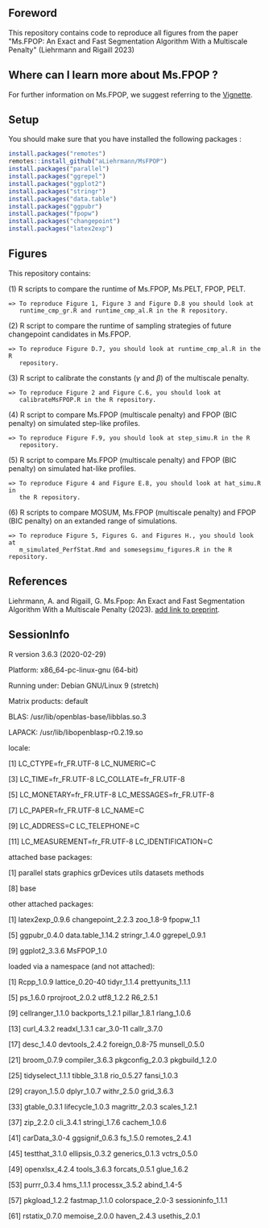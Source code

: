 ## Foreword

This repository contains code to reproduce all figures from the paper "Ms.FPOP: 
An Exact and Fast Segmentation Algorithm With a Multiscale Penalty" (Liehrmann 
and Rigaill 2023) 

## Where can I learn more about Ms.FPOP ?

For further information on Ms.FPOP, we suggest referring to the 
[Vignette](https://aliehrmann.github.io/MsFPOP/index.html).

## Setup

You should make sure that you have installed the following packages : 
``` r
install.packages("remotes")
remotes::install_github("aLiehrmann/MsFPOP")
install.packages("parallel")
install.packages("ggrepel")
install.packages("ggplot2")
install.packages("stringr")
install.packages("data.table")
install.packages("ggpubr")
install.packages("fpopw")
install.packages("changepoint")
install.packages("latex2exp")
```

## Figures
  
This repository contains: 

(1) R scripts to compare the runtime of Ms.FPOP, Ms.PELT, FPOP, PELT.

    => To reproduce Figure 1, Figure 3 and Figure D.8 you should look at 
       runtime_cmp_gr.R and runtime_cmp_al.R in the R repository. 

(2) R script to compare the runtime of sampling strategies of future changepoint 
    candidates in Ms.FPOP.

    => To reproduce Figure D.7, you should look at runtime_cmp_al.R in the R 
       repository.
    
(3) R script to calibrate the constants ($\gamma$ and $\beta$) of the multiscale
    penalty. 

    => To reproduce Figure 2 and Figure C.6, you should look at 
       calibrateMsFPOP.R in the R repository.
    
(4) R script to compare Ms.FPOP (multiscale penalty) and FPOP (BIC penalty) on 
    simulated step-like profiles.

    => To reproduce Figure F.9, you should look at step_simu.R in the R 
       repository.
    
(5) R script to compare Ms.FPOP (multiscale penalty) and FPOP (BIC penalty) on 
    simulated hat-like profiles.

    => To reproduce Figure 4 and Figure E.8, you should look at hat_simu.R in 
       the R repository.

(6) R scripts to compare MOSUM, Ms.FPOP (multiscale penalty) and FPOP (BIC penalty)
    on an extanded range of simulations.
    
    => To reproduce Figure 5, Figures G. and Figures H., you should look at 
       m_simulated_PerfStat.Rmd and somesegsimu_figures.R in the R repository.
    
    
## References

Liehrmann, A. and Rigaill, G. Ms.Fpop: An Exact and Fast Segmentation
Algorithm With a Multiscale Penalty (2023). [add link to preprint]().

## SessionInfo

R version 3.6.3 (2020-02-29)

Platform: x86_64-pc-linux-gnu (64-bit)

Running under: Debian GNU/Linux 9 (stretch)

Matrix products: default

BLAS:   /usr/lib/openblas-base/libblas.so.3

LAPACK: /usr/lib/libopenblasp-r0.2.19.so

locale:

 [1] LC_CTYPE=fr_FR.UTF-8       LC_NUMERIC=C
               
 [3] LC_TIME=fr_FR.UTF-8        LC_COLLATE=fr_FR.UTF-8
     
 [5] LC_MONETARY=fr_FR.UTF-8    LC_MESSAGES=fr_FR.UTF-8
    
 [7] LC_PAPER=fr_FR.UTF-8       LC_NAME=C
                  
 [9] LC_ADDRESS=C               LC_TELEPHONE=C
             
[11] LC_MEASUREMENT=fr_FR.UTF-8 LC_IDENTIFICATION=C
       

attached base packages:

[1] parallel  stats     graphics  grDevices utils     datasets  methods
  
[8] base
     

other attached packages:

 [1] latex2exp_0.9.6   changepoint_2.2.3 zoo_1.8-9         fpopw_1.1
         
 [5] ggpubr_0.4.0      data.table_1.14.2 stringr_1.4.0     ggrepel_0.9.1
     
 [9] ggplot2_3.3.6     MsFPOP_1.0
        

loaded via a namespace (and not attached):

 [1] Rcpp_1.0.9        lattice_0.20-40   tidyr_1.1.4       prettyunits_1.1.1
 
 [5] ps_1.6.0          rprojroot_2.0.2   utf8_1.2.2        R6_2.5.1
          
 [9] cellranger_1.1.0  backports_1.2.1   pillar_1.8.1      rlang_1.0.6
       
[13] curl_4.3.2        readxl_1.3.1      car_3.0-11        callr_3.7.0
      
[17] desc_1.4.0        devtools_2.4.2    foreign_0.8-75    munsell_0.5.0
    
[21] broom_0.7.9       compiler_3.6.3    pkgconfig_2.0.3   pkgbuild_1.2.0
   
[25] tidyselect_1.1.1  tibble_3.1.8      rio_0.5.27        fansi_1.0.3
      
[29] crayon_1.5.0      dplyr_1.0.7       withr_2.5.0       grid_3.6.3
       
[33] gtable_0.3.1      lifecycle_1.0.3   magrittr_2.0.3    scales_1.2.1
     
[37] zip_2.2.0         cli_3.4.1         stringi_1.7.6     cachem_1.0.6
     
[41] carData_3.0-4     ggsignif_0.6.3    fs_1.5.0          remotes_2.4.1
    
[45] testthat_3.1.0    ellipsis_0.3.2    generics_0.1.3    vctrs_0.5.0
      
[49] openxlsx_4.2.4    tools_3.6.3       forcats_0.5.1     glue_1.6.2
       
[53] purrr_0.3.4       hms_1.1.1         processx_3.5.2    abind_1.4-5
      
[57] pkgload_1.2.2     fastmap_1.1.0     colorspace_2.0-3  sessioninfo_1.1.1

[61] rstatix_0.7.0     memoise_2.0.0     haven_2.4.3       usethis_2.0.1
